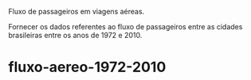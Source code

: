 Fluxo de passageiros em viagens aéreas.

Fornecer os dados referentes ao fluxo de passageiros entre as cidades brasileiras entre os anos de 1972 e 2010.


# fluxo-aereo-1972-2010
